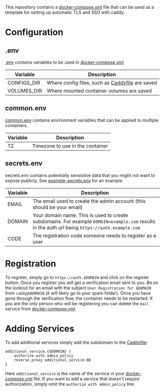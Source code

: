 This repository contains a [docker-compose.yml](docker-compose.yml) file that can be used as a template for setting up automatic TLS and SSO with caddy. 

# Configuration
## .env
[.env](.env) contains variables to be used in [docker-compose.yml](docker-compose.yml)

| Variable | Description |
| --- | --- |
| CONFIGS_DIR | Where config files, such as [Caddyfile](configs/caddy/Caddyfile) are saved |
| VOLUMES_DIR | Where mounted container volumes are saved |

## common.env
[common.env](common.env) contains environment variables that can be applied to multiple containers.

| Variable | Description |
| --- | --- |
| TZ | Timezone to use in the container |

## secrets.env
secrets.env contains potentially sensistive data that you might not want to expose publicly. See [example-secrets.env](example-secrets.env) for an example. 

| Variable | Description |
| --- | --- |
| EMAIL | The email used to create the admin account (this should be your email) |
| DOMAIN | Your domain name. This is used to create subdomains. For example `DOMAIN=example.com` results in the auth url being `https://auth.example.com` |
| CODE | The registration code someone needs to register as a user |

# Registration
To register, simply go to `https://auth.$DOMAIN` and click on the register button. Once you register you will get a verification email sent to you. Be on the lookout for an email with the subject `User Registration for $DOMAIN` from `caddy@$DOMAIN` (it will likely go to your spam folder). Once you have gone through the verification flow, the container needs to be restarted. If you are the only person who will be registering you can delete the `mail` service from [docker-compose.yml](docker-compose.yml).

# Adding Services
To add additional services simply add the subdomain to the [Caddyfile](configs/caddy/Caddyfile):

```
additional_service.{$DOMAIN} {
    authorize with admin_policy
    reverse_proxy additional_service:80
}
```

Here `additional_service` is the name of the service in your [docker-compose.yml](docker-compose.yml) file. If you want to add a service that doesn't require authorization, simply omit the `authorize with admin_policy` line. 